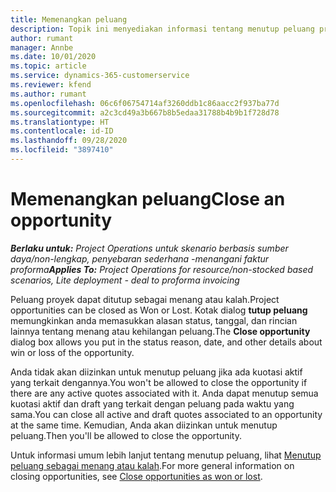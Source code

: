 ```yaml
---
title: Memenangkan peluang
description: Topik ini menyediakan informasi tentang menutup peluang proyek.
author: rumant
manager: Annbe
ms.date: 10/01/2020
ms.topic: article
ms.service: dynamics-365-customerservice
ms.reviewer: kfend
ms.author: rumant
ms.openlocfilehash: 06c6f06754714af3260ddb1c86aacc2f937ba77d
ms.sourcegitcommit: a2c3cd49a3b667b8b5edaa31788b4b9b1f728d78
ms.translationtype: HT
ms.contentlocale: id-ID
ms.lasthandoff: 09/28/2020
ms.locfileid: "3897410"
---
```

# <a name="close-an-opportunity"></a><span data-ttu-id="9098e-103">Memenangkan peluang</span><span class="sxs-lookup"><span data-stu-id="9098e-103">Close an opportunity</span></span>

<span data-ttu-id="9098e-104">_**Berlaku untuk:** Project Operations untuk skenario berbasis sumber daya/non-lengkap, penyebaran sederhana -menangani faktur proforma_</span><span class="sxs-lookup"><span data-stu-id="9098e-104">_**Applies To:** Project Operations for resource/non-stocked based scenarios, Lite deployment - deal to proforma invoicing_</span></span>

<span data-ttu-id="9098e-105">Peluang proyek dapat ditutup sebagai menang atau kalah.</span><span class="sxs-lookup"><span data-stu-id="9098e-105">Project opportunities can be closed as Won or Lost.</span></span> <span data-ttu-id="9098e-106">Kotak dialog **tutup peluang** memungkinkan anda memasukkan alasan status, tanggal, dan rincian lainnya tentang menang atau kehilangan peluang.</span><span class="sxs-lookup"><span data-stu-id="9098e-106">The **Close opportunity** dialog box allows you put in the status reason, date, and other details about win or loss of the opportunity.</span></span>

<span data-ttu-id="9098e-107">Anda tidak akan diizinkan untuk menutup peluang jika ada kuotasi aktif yang terkait dengannya.</span><span class="sxs-lookup"><span data-stu-id="9098e-107">You won't be allowed to close the opportunity if there are any active quotes associated with it.</span></span> <span data-ttu-id="9098e-108">Anda dapat menutup semua kuotasi aktif dan draft yang terkait dengan peluang pada waktu yang sama.</span><span class="sxs-lookup"><span data-stu-id="9098e-108">You can close all active and draft quotes associated to an opportunity at the same time.</span></span> <span data-ttu-id="9098e-109">Kemudian, Anda akan diizinkan untuk menutup peluang.</span><span class="sxs-lookup"><span data-stu-id="9098e-109">Then you'll be allowed to close the opportunity.</span></span>

<span data-ttu-id="9098e-110">Untuk informasi umum lebih lanjut tentang menutup peluang, lihat [Menutup peluang sebagai menang atau kalah](https://docs.microsoft.com/dynamics365/sales-enterprise/close-opportunity-won-lost-sales).</span><span class="sxs-lookup"><span data-stu-id="9098e-110">For more general information on closing opportunities, see [Close opportunities as won or lost](https://docs.microsoft.com/dynamics365/sales-enterprise/close-opportunity-won-lost-sales).</span></span>
